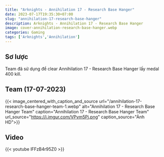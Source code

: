 ```yaml
---
title: "Arknights - Annihilation 17 - Research Base Hanger"
date: 2023-07-17T19:35:30+07:00
slug: "annihilation-17-research-base-hanger"
description: Arknights - Annihilation 17 - Research Base Hanger
image: cover-annihilation-research-base-hanger.webp
categories: Gaming
tags: ['Arknights','Annihilation']
---
```

## Sơ lược   
Team đã sử dụng để clear Annihilation 17 - Research Base Hanger lấy medal 400 kill.
## Team (17-07-2023)  
{{< image_centered_with_caption_and_source url="/annihilation-17-research-base-hanger-team-1.webp" alt="Annihilation 17 - Research Base Hanger Team" caption="Annihilation 17 - Research Base Hanger Team" url_source="https://i.imgur.com/VPvm5Pj.png" caption_source="Ảnh HD">}}
## Video
{{< youtube lFFzB4r95Z0 >}}
